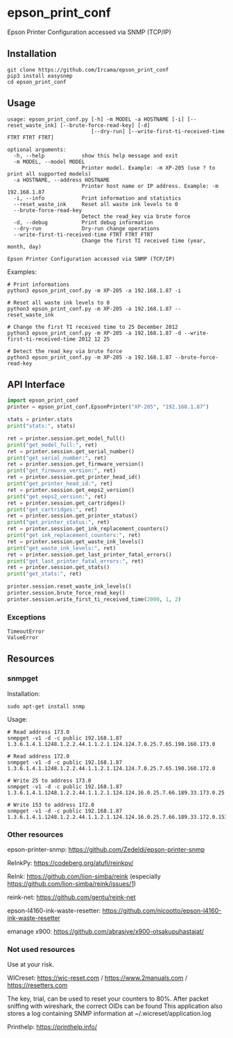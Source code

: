 # epson_print_conf
Epson Printer Configuration accessed via SNMP (TCP/IP)

## Installation

```
git clone https://github.com/Ircama/epson_print_conf
pip3 install easysnmp
cd epson_print_conf
```

## Usage

```
usage: epson_print_conf.py [-h] -m MODEL -a HOSTNAME [-i] [--reset_waste_ink] [--brute-force-read-key] [-d]
                           [--dry-run] [--write-first-ti-received-time FTRT FTRT FTRT]

optional arguments:
  -h, --help            show this help message and exit
  -m MODEL, --model MODEL
                        Printer model. Example: -m XP-205 (use ? to print all supported models)
  -a HOSTNAME, --address HOSTNAME
                        Printer host name or IP address. Example: -m 192.168.1.87
  -i, --info            Print information and statistics
  --reset_waste_ink     Reset all waste ink levels to 0
  --brute-force-read-key
                        Detect the read_key via brute force
  -d, --debug           Print debug information
  --dry-run             Dry-run change operations
  --write-first-ti-received-time FTRT FTRT FTRT
                        Change the first TI received time (year, month, day)

Epson Printer Configuration accessed via SNMP (TCP/IP)
```

Examples:

```
# Print informations
python3 epson_print_conf.py -m XP-205 -a 192.168.1.87 -i

# Reset all waste ink levels to 0
python3 epson_print_conf.py -m XP-205 -a 192.168.1.87 --reset_waste_ink

# Change the first TI received time to 25 December 2012
python3 epson_print_conf.py -m XP-205 -a 192.168.1.87 -d --write-first-ti-received-time 2012 12 25

# Detect the read_key via brute force
python3 epson_print_conf.py -m XP-205 -a 192.168.1.87 --brute-force-read-key
```

## API Interface

```python
import epson_print_conf
printer = epson_print_conf.EpsonPrinter("XP-205", "192.168.1.87")

stats = printer.stats
print("stats:", stats)

ret = printer.session.get_model_full()
print("get_model_full:", ret)
ret = printer.session.get_serial_number()
print("get_serial_number:", ret)
ret = printer.session.get_firmware_version()
print("get_firmware_version:", ret)
ret = printer.session.get_printer_head_id()
print("get_printer_head_id:", ret)
ret = printer.session.get_eeps2_version()
print("get_eeps2_version:", ret)
ret = printer.session.get_cartridges()
print("get_cartridges:", ret)
ret = printer.session.get_printer_status()
print("get_printer_status:", ret)
ret = printer.session.get_ink_replacement_counters()
print("get_ink_replacement_counters:", ret)
ret = printer.session.get_waste_ink_levels()
print("get_waste_ink_levels:", ret)
ret = printer.session.get_last_printer_fatal_errors()
print("get_last_printer_fatal_errors:", ret)
ret = printer.session.get_stats()
print("get_stats:", ret)

printer.session.reset_waste_ink_levels()
printer.session.brute_force_read_key()
printer.session.write_first_ti_received_time(2000, 1, 2)
```

### Exceptions

```
TimeoutError
ValueError
```

## Resources

### snmpget

Installation:

```
sudo apt-get install snmp
```

Usage:

```
# Read address 173.0
snmpget -v1 -d -c public 192.168.1.87 1.3.6.1.4.1.1248.1.2.2.44.1.1.2.1.124.124.7.0.25.7.65.190.160.173.0

# Read address 172.0
snmpget -v1 -d -c public 192.168.1.87 1.3.6.1.4.1.1248.1.2.2.44.1.1.2.1.124.124.7.0.25.7.65.190.160.172.0

# Write 25 to address 173.0
snmpget -v1 -d -c public 192.168.1.87 1.3.6.1.4.1.1248.1.2.2.44.1.1.2.1.124.124.16.0.25.7.66.189.33.173.0.25.88.98.108.98.117.112.99.106

# Write 153 to address 172.0
snmpget -v1 -d -c public 192.168.1.87 1.3.6.1.4.1.1248.1.2.2.44.1.1.2.1.124.124.16.0.25.7.66.189.33.172.0.153.88.98.108.98.117.112.99.106
```

### Other resources

epson-printer-snmp: https://github.com/Zedeldi/epson-printer-snmp

ReInkPy: https://codeberg.org/atufi/reinkpy/

ReInk: https://github.com/lion-simba/reink (especially https://github.com/lion-simba/reink/issues/1)

reink-net: https://github.com/gentu/reink-net

epson-l4160-ink-waste-resetter: https://github.com/nicootto/epson-l4160-ink-waste-resetter

emanage x900: https://github.com/abrasive/x900-otsakupuhastajat/

### Not used resources

Use at your risk.

WICreset: https://wic-reset.com / https://www.2manuals.com / https://resetters.com

The key, trial, can be used to reset your counters to 80%. After packet sniffing with wireshark, the correct OIDs can be found
This application also stores a log containing SNMP information at ~/.wicreset/application.log

Printhelp: https://printhelp.info/
